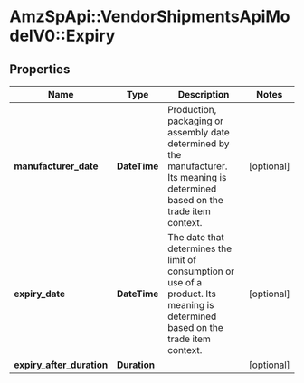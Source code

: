 # AmzSpApi::VendorShipmentsApiModelV0::Expiry

## Properties
Name | Type | Description | Notes
------------ | ------------- | ------------- | -------------
**manufacturer_date** | **DateTime** | Production, packaging or assembly date determined by the manufacturer. Its meaning is determined based on the trade item context. | [optional] 
**expiry_date** | **DateTime** | The date that determines the limit of consumption or use of a product. Its meaning is determined based on the trade item context. | [optional] 
**expiry_after_duration** | [**Duration**](Duration.md) |  | [optional] 

